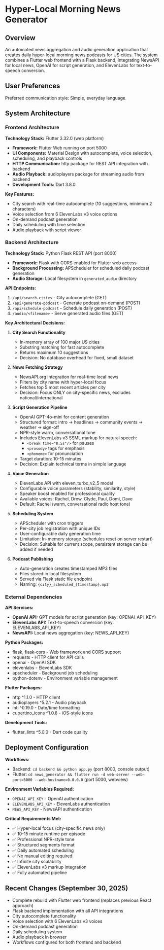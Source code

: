 # Hyper-Local Morning News Generator

## Overview

An automated news aggregation and audio generation application that creates daily hyper-local morning news podcasts for US cities. The system combines a Flutter web frontend with a Flask backend, integrating NewsAPI for local news, OpenAI for script generation, and ElevenLabs for text-to-speech conversion.

## User Preferences

Preferred communication style: Simple, everyday language.

## System Architecture

### Frontend Architecture

**Technology Stack:** Flutter 3.32.0 (web platform)
- **Framework:** Flutter Web running on port 5000
- **UI Components:** Material Design with autocomplete, voice selection, scheduling, and playback controls
- **HTTP Communication:** http package for REST API integration with backend
- **Audio Playback:** audioplayers package for streaming audio from backend
- **Development Tools:** Dart 3.8.0

**Key Features:**
- City search with real-time autocomplete (10 suggestions, minimum 2 characters)
- Voice selection from 6 ElevenLabs v3 voice options
- On-demand podcast generation
- Daily scheduling with time selection
- Audio playback with script viewer

### Backend Architecture

**Technology Stack:** Python Flask REST API (port 8000)
- **Framework:** Flask with CORS enabled for Flutter web access
- **Background Processing:** APScheduler for scheduled daily podcast generation
- **Audio Storage:** Local filesystem in `generated_audio` directory

**API Endpoints:**
1. `/api/search-cities` - City autocomplete (GET)
2. `/api/generate-podcast` - Generate podcast on-demand (POST)
3. `/api/schedule-podcast` - Schedule daily generation (POST)
4. `/audio/<filename>` - Serve generated audio files (GET)

**Key Architectural Decisions:**

1. **City Search Functionality**
   - In-memory array of 100 major US cities
   - Substring matching for fast autocomplete
   - Returns maximum 10 suggestions
   - Decision: No database overhead for fixed, small dataset

2. **News Fetching Strategy**
   - NewsAPI.org integration for real-time local news
   - Filters by city name with hyper-local focus
   - Fetches top 5 most recent articles per city
   - Decision: Focus ONLY on city-specific news, excludes national/international

3. **Script Generation Pipeline**
   - OpenAI GPT-4o-mini for content generation
   - Structured format: intro → headlines → community events → weather → sign-off
   - NPR-style warm, conversational tone
   - Includes ElevenLabs v3 SSML markup for natural speech:
     * `<break time="0.5s"/>` for pauses
     * `<prosody>` tags for emphasis
     * `<phoneme>` for pronunciation
   - Target duration: 10-15 minutes
   - Decision: Explain technical terms in simple language

4. **Voice Generation**
   - ElevenLabs API with eleven_turbo_v2_5 model
   - Configurable voice parameters (stability, similarity, style)
   - Speaker boost enabled for professional quality
   - Available voices: Rachel, Drew, Clyde, Paul, Domi, Dave
   - Default: Rachel (warm, conversational radio host tone)

5. **Scheduling System**
   - APScheduler with cron triggers
   - Per-city job registration with unique IDs
   - User-configurable daily generation time
   - Limitation: In-memory storage (schedules reset on server restart)
   - Decision: Suitable for current scope, persistent storage can be added if needed

6. **Podcast Publishing**
   - Auto-generation creates timestamped MP3 files
   - Files stored in local filesystem
   - Served via Flask static file endpoint
   - Naming: `{city}_scheduled_{timestamp}.mp3`

### External Dependencies

**API Services:**
- **OpenAI API:** GPT models for script generation (key: OPENAI_API_KEY)
- **ElevenLabs API:** Text-to-speech conversion (key: ELEVENLABS_API_KEY)
- **NewsAPI:** Local news aggregation (key: NEWS_API_KEY)

**Python Packages:**
- flask, flask-cors - Web framework and CORS support
- requests - HTTP client for API calls
- openai - OpenAI SDK
- elevenlabs - ElevenLabs SDK
- apscheduler - Background job scheduling
- python-dotenv - Environment variable management

**Flutter Packages:**
- http ^1.1.0 - HTTP client
- audioplayers ^5.2.1 - Audio playback
- intl ^0.19.0 - Date/time formatting
- cupertino_icons ^1.0.8 - iOS-style icons

**Development Tools:**
- flutter_lints ^5.0.0 - Dart code quality

## Deployment Configuration

**Workflows:**
- Backend: `cd backend && python app.py` (port 8000, console output)
- Flutter: `cd news_generator && flutter run -d web-server --web-port=5000 --web-hostname=0.0.0.0` (port 5000, webview)

**Environment Variables Required:**
- `OPENAI_API_KEY` - OpenAI authentication
- `ELEVENLABS_API_KEY` - ElevenLabs authentication
- `NEWS_API_KEY` - NewsAPI authentication

**Critical Requirements Met:**
- ✅ Hyper-local focus (city-specific news only)
- ✅ 10-15 minute runtime per episode
- ✅ Professional NPR-style tone
- ✅ Structured segments format
- ✅ Daily automated scheduling
- ✅ No manual editing required
- ✅ Infinite city scalability
- ✅ ElevenLabs v3 markup integration
- ✅ Fully automated pipeline

## Recent Changes (September 30, 2025)

- Complete rebuild with Flutter web frontend (replaces previous React approach)
- Flask backend implementation with all API integrations
- City autocomplete functionality
- Voice selection with 6 ElevenLabs v3 voices
- On-demand podcast generation
- Daily scheduling system
- Audio playback in browser
- Workflows configured for both frontend and backend
